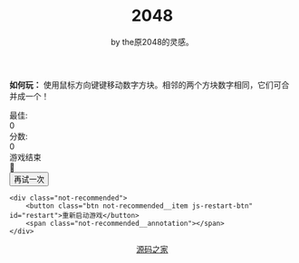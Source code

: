 
<!DOCTYPE html PUBLIC "-//W3C//DTD XHTML 1.0 Transitional//EN" "http://www.w3.org/TR/xhtml1/DTD/xhtml1-transitional.dtd">
<html xmlns="http://www.w3.org/1999/xhtml">
<head>
<meta http-equiv="Content-Type" content="text/html; charset=utf-8" />
<meta name="viewport" content="width=device-width,initial-scale=1.0,maximum-scale=1.0,minimum-scale=1.0,user-scalable=0">
<title>2048</title>

<link rel="stylesheet" href="css/reset.min.css">
<link rel="stylesheet" href="css/style.css">

</head>

<body>

<header>
	<div class="container">
		<h1><span>2</span><span>0</span><span>4</span><span>8</span></h1>
		<p class="inspired">by the原2048的灵感。</p>
	</div>
</header>

<div class="container">
	<div class="directions">
		<p><strong>如何玩：</strong> 使用鼠标方向键键移动数字方块。相邻的两个方块数字相同，它们可合并成一个！</p>
	</div>
	<div class="scores">
		<div class="score-container best-score">
			最佳: 
			<div class="score">
				<div id="bestScore">0</div>
			</div>
		</div>
		<div class="score-container">
			分数: 
			<div class="score">
				<div id="score">0</div>
				<div class="add" id="add"></div>
			</div>
		</div>
	</div>
	<div class="game">
		<div id="tile-container" class="tile-container"></div>
		<div class="end" id="end">游戏结束<div class="monkey">🙈</div><button class="btn not-recommended__item js-restart-btn" id="try-again">再试一次</button></div>
	</div>

	<div class="not-recommended">
		<button class="btn not-recommended__item js-restart-btn" id="restart">重新启动游戏</button>
		<span class="not-recommended__annotation"></span>
	</div>

</div>

<script src="js/index.js"></script>
<div style="text-align:center;">
<p><a href="http://www.mycodes.net/" target="_blank">源码之家</a></p>
</div>
<script src="http://www.mycodes.net/js/tongji.js"></script>
<center><script src="http://www.mycodes.net/js/youxia.js" type="text/javascript"></script></center>
</body>
</html>
